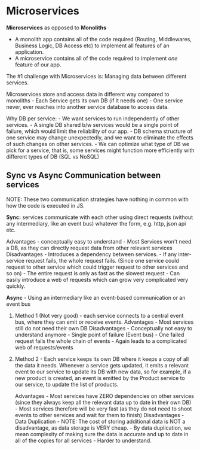 # Microservices

**Microservices** as opposed to **Monoliths**

- A monolith app contains all of the code required (Routing, Middlewares, Business Logic, DB Access etc) to implement all features of an application.
- A microservice contains all of the code required to implement _one_ feature of our app.

The #1 challenge with Microservices is: Managing data between different services.

Microservices store and access data in different way compared to monoliths
    - Each Service gets its own DB (if it needs one)
    - One service never, ever reaches into another service database to access data.

Why DB per service: 
    - We want services to run independently of other services.
    - A single DB shared b/w services would be a single point of failure, which would limit the reliability of our app.
    - DB schema structure of one service may change unexpectedly, and we want to eliminate the effects of such changes on other services.
    - We can optimize what type of DB we pick for a service, that is, some services might function more efficiently with different types of DB (SQL vs NoSQL)

## Sync vs Async Communication between services

NOTE: These two communication strategies have nothing in common with how the code is executed in JS.

**Sync:** services communicate with each other using direct requests (without any intermediary, like an event bus) whatever the form, e.g. http, json api etc.

Advantages 
    - conceptually easy to understand
    - Most Services won't need a DB, as they can directly request data from other relevant services
Disadvantages
    - Introduces a dependency between services.
    - If any inter-service request fails, the whole request fails. (Since one service could request to other service which could trigger request to other services and so on)
    - The entire request is only as fast as the slowest request
    - Can easily introduce a web of requests which can grow very complicated very quickly. 

**Async** - Using an intermediary like an event-based communication or an event bus

1. Method 1 (Not very good) - each service connects to a central event bus, where they can emit or receive events.
    Advantages 
        - Most services still do not need their own DB
    Disadvantages
        - Conceptually not easy to understand anymore
        - Single point of failure (Event bus)
        - One failed request fails the whole chain of events
        - Again leads to a complicated web of requests/events

2. Method 2 - Each service keeps its own DB where it keeps a copy of all the data it needs. Whenever a service gets updated, it emits a relevant event to our service to update its DB with new data, so for example, if a new product is created, an event is emitted by the Product service to our service, to update the list of products.

      Advantages
          - Most services have ZERO dependencies on other services (since they always keep all the relevant data up to date in their own DB)
          - Most services therefore will be very fast (as they do not need to shoot events to other services and wait for them to finish)
      Disadvantages
          - Data Duplication
              - NOTE: The cost of storing additional data is NOT a disadvantage, as data storage is VERY cheap.
              - By data duplication, we mean complexity of making sure the data is accurate and up to date in all of the copies for all services
          - Harder to understand.